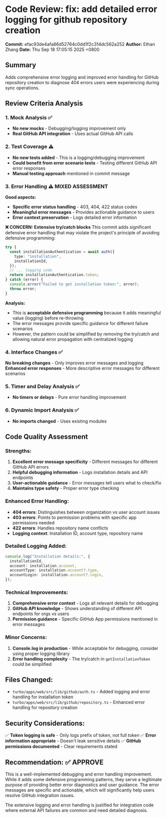 # Code Review: fix: add detailed error logging for github repository creation

**Commit:** efac93de4afa86d52764c0dd1f2c314dc562a252
**Author:** Ethan Zhang
**Date:** Thu Sep 18 17:05:15 2025 +0800

## Summary

Adds comprehensive error logging and improved error handling for GitHub repository creation to diagnose 404 errors users were experiencing during sync operations.

## Review Criteria Analysis

### 1. Mock Analysis ✅
- **No new mocks** - Debugging/logging improvement only
- **Real GitHub API integration** - Uses actual GitHub API calls

### 2. Test Coverage ⚠️
- **No new tests added** - This is a logging/debugging improvement
- **Could benefit from error scenario tests** - Testing different GitHub API error responses
- **Manual testing approach** mentioned in commit message

### 3. Error Handling ⚠️ MIXED ASSESSMENT
**Good aspects:**
- **Specific error status handling** - 403, 404, 422 status codes
- **Meaningful error messages** - Provides actionable guidance to users
- **Error context preservation** - Logs detailed error information

**❌ CONCERN: Extensive try/catch blocks**
This commit adds significant defensive error handling that may violate the project's principle of avoiding defensive programming:

```typescript
try {
  const installationAuthentication = await auth({
    type: "installation",
    installationId,
  });
  // ... logging code
  return installationAuthentication.token;
} catch (error) {
  console.error("Failed to get installation token:", error);
  throw error;
}
```

**Analysis:**
- This is **acceptable defensive programming** because it adds meaningful value (logging) before re-throwing
- The error messages provide specific guidance for different failure scenarios
- However, the pattern could be simplified by removing the try/catch and allowing natural error propagation with centralized logging

### 4. Interface Changes ✅
**No breaking changes** - Only improves error messages and logging
**Enhanced error responses** - More descriptive error messages for different scenarios

### 5. Timer and Delay Analysis ✅
- **No timers or delays** - Pure error handling improvement

### 6. Dynamic Import Analysis ✅
- **No imports changed** - Uses existing modules

## Code Quality Assessment

### Strengths:
1. **Excellent error message specificity** - Different messages for different GitHub API errors
2. **Helpful debugging information** - Logs installation details and API endpoints
3. **User-actionable guidance** - Error messages tell users what to check/fix
4. **Maintains type safety** - Proper error type checking

### Enhanced Error Handling:
- **404 errors**: Distinguishes between organization vs user account issues
- **403 errors**: Points to permission problems with specific app permissions needed
- **422 errors**: Handles repository name conflicts
- **Logging context**: Installation ID, account type, repository name

### Detailed Logging Added:
```typescript
console.log("Installation details:", {
  installationId,
  account: installation.account,
  accountType: installation.account?.type,
  accountLogin: installation.account?.login,
});
```

### Technical Improvements:
1. **Comprehensive error context** - Logs all relevant details for debugging
2. **GitHub API knowledge** - Shows understanding of different API endpoints for orgs vs users
3. **Permission guidance** - Specific GitHub App permissions mentioned in error messages

### Minor Concerns:
1. **Console.log in production** - While acceptable for debugging, consider using proper logging library
2. **Error handling complexity** - The try/catch in `getInstallationToken` could be simplified

## Files Changed:
- `turbo/apps/web/src/lib/github/auth.ts` - Added logging and error handling for installation token
- `turbo/apps/web/src/lib/github/repository.ts` - Enhanced error handling for repository creation

## Security Considerations:
✅ **Token logging is safe** - Only logs prefix of token, not full token
✅ **Error information appropriate** - Doesn't leak sensitive details
✅ **GitHub permissions documented** - Clear requirements stated

## Recommendation: ✅ APPROVE

This is a well-implemented debugging and error handling improvement. While it adds some defensive programming patterns, they serve a legitimate purpose of providing better error diagnostics and user guidance. The error messages are specific and actionable, which will significantly help users resolve GitHub integration issues.

The extensive logging and error handling is justified for integration code where external API failures are common and need detailed diagnosis.